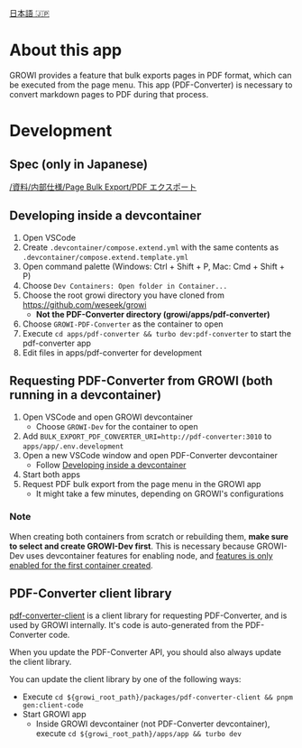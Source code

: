 [日本語 🇯🇵](./README_JP.md)

# About this app
GROWI provides a feature that bulk exports pages in PDF format, which can be executed from the page menu.
This app (PDF-Converter) is necessary to convert markdown pages to PDF during that process.

# Development
## Spec (only in Japanese)
[/資料/内部仕様/Page Bulk Export/PDF エクスポート](https://dev.growi.org/66ee8495830566b31e02c953)

## Developing inside a devcontainer
1. Open VSCode
1. Create `.devcontainer/compose.extend.yml` with the same contents as `.devcontainer/compose.extend.template.yml`
1. Open command palette (Windows: Ctrl + Shift + P, Mac: Cmd + Shift + P)
1. Choose `Dev Containers: Open folder in Container...`
1. Choose the root growi directory you have cloned from https://github.com/weseek/growi
    - **Not the PDF-Converter directory (growi/apps/pdf-converter)**
1. Choose `GROWI-PDF-Converter` as the container to open
1. Execute `cd apps/pdf-converter && turbo dev:pdf-converter` to start the pdf-converter app
1. Edit files in apps/pdf-converter for development

## Requesting PDF-Converter from GROWI (both running in a devcontainer)
1. Open VSCode and open GROWI devcontainer
    - Choose `GROWI-Dev` for the container to open
1. Add `BULK_EXPORT_PDF_CONVERTER_URI=http://pdf-converter:3010` to `apps/app/.env.development`
1. Open a new VSCode window and open PDF-Converter devcontainer
    - Follow [Developing inside a devcontainer](#developing-inside-a-devcontainer)
1. Start both apps
1. Request PDF bulk export from the page menu in the GROWI app
    - It might take a few minutes, depending on GROWI's configurations

### Note
When creating both containers from scratch or rebuilding them, **make sure to select and create GROWI-Dev first**.
This is necessary because GROWI-Dev uses devcontainer features for enabling node, and [features is only enabled for the first container created](https://github.com/devcontainers/spec/issues/546).

## PDF-Converter client library
[pdf-converter-client](../../packages/pdf-converter-client) is a client library for requesting PDF-Converter, and is used by GROWI internally. It's code is auto-generated from the PDF-Converter code.

When you update the PDF-Converter API, you should also always update the client library.

You can update the client library by one of the following ways:
- Execute `cd ${growi_root_path}/packages/pdf-converter-client && pnpm gen:client-code`
- Start GROWI app
    - Inside GROWI devcontainer (not PDF-Converter devcontainer), execute `cd ${growi_root_path}/apps/app && turbo dev`
